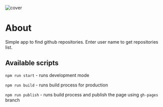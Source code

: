 ![cover](https://cotenfrontend.pl/img/cover.png)

# About

Simple app to find github repositories.
Enter user name to get repositories list.

## Available scripts

`npm run start` - runs development mode

`npm run build` - runs build process for production

`npm run publish` - runs build process and publish the page using `gh-pages` branch

